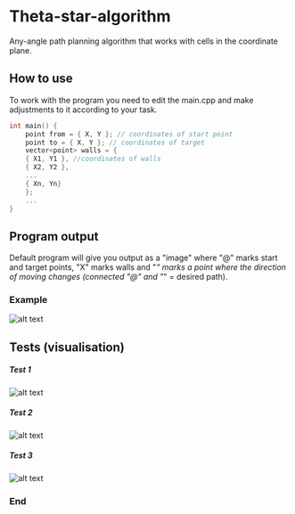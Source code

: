 # Theta-star-algorithm

Any-angle path planning algorithm that works with cells in the coordinate plane.

## How to use
To work with the program you need to edit the main.cpp and make adjustments to it according to your task.
```cpp
int main() {
    point from = { X, Y }; // coordinates of start point
    point to = { X, Y }; // coordinates of target
    vector<point> walls = {
    { X1, Y1 }, //coordinates of walls
    { X2, Y2 },
    ...
    { Xn, Yn}
    };
    ...
}
```
## Program output
Default program will give you output as a "image" where "@" marks start and target points, "X" marks walls and "*" marks a point where the direction of moving changes  (connected "@" and "*" = desired path). 
### Example
![alt text](https://raw.githubusercontent.com/UnicornTowa/Theta-star-algorythm/main/output_example.jpg)
## Tests (visualisation)
##### Test 1
![alt text](https://raw.githubusercontent.com/UnicornTowa/Theta-star-algorythm/main/new.png)
##### Test 2
![alt text](https://raw.githubusercontent.com/UnicornTowa/Theta-star-algorythm/c6a5c51703faa64ac84838857b7a54ce62699e3e/test2.svg)
##### Test 3
![alt text](https://raw.githubusercontent.com/UnicornTowa/Theta-star-algorythm/c6a5c51703faa64ac84838857b7a54ce62699e3e/last.svg)

### End
